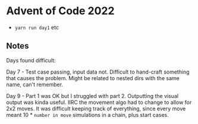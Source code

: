 # Advent of Code 2022

- `yarn run day1` etc


## Notes

Days found difficult:

Day 7 - Test case passing, input data not. Difficult to hand-craft something that causes the problem. Might be related to nested dirs with the same name, can't remember.

Day 9 - Part 1 was OK but I struggled with part 2. Outputting the visual output was kinda useful. IIRC the movement algo had to change to allow for 2x2 moves. It was difficult keeping track of everything, since every move meant 10 * `number in move` simulations in a chain, plus start cases.